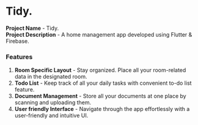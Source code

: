 # Tidy.
**Project Name** - Tidy.    
**Project Description** - A home management app developed using Flutter & Firebase.    
### Features  
1. **Room Specific Layout** - Stay organized. Place all your room-related data in the designated room.
2. **Todo List** - Keep track of all your daily tasks with convenient to-do list feature.
3. **Document Management** - Store all your documents at one place by scanning and uploading them.
4. **User friendly Interface** - Navigate through the app effortlessly with a user-friendly and intuitive UI.
